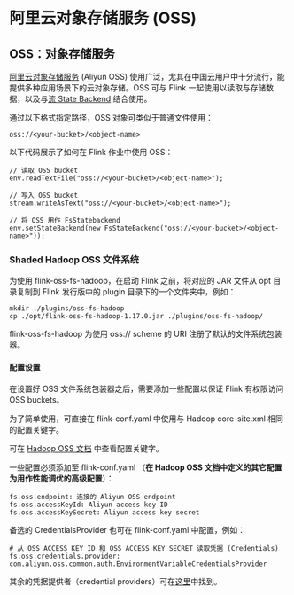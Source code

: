 # 阿里云对象存储服务 (OSS)

## OSS：对象存储服务

[阿里云对象存储服务]() (Aliyun OSS) 使用广泛，尤其在中国云用户中十分流行，能提供多种应用场景下的云对象存储。OSS 可与 Flink
一起使用以读取与存储数据，以及与[流 State Backend]() 结合使用。

通过以下格式指定路径，OSS 对象可类似于普通文件使用：

~~~
oss://<your-bucket>/<object-name>
~~~

以下代码展示了如何在 Flink 作业中使用 OSS：

~~~
// 读取 OSS bucket
env.readTextFile("oss://<your-bucket>/<object-name>");

// 写入 OSS bucket
stream.writeAsText("oss://<your-bucket>/<object-name>");

// 将 OSS 用作 FsStatebackend
env.setStateBackend(new FsStateBackend("oss://<your-bucket>/<object-name>"));
~~~

### Shaded Hadoop OSS 文件系统

为使用 flink-oss-fs-hadoop，在启动 Flink 之前，将对应的 JAR 文件从 opt 目录复制到 Flink 发行版中的 plugin 目录下的一个文件夹中，例如：

~~~
mkdir ./plugins/oss-fs-hadoop
cp ./opt/flink-oss-fs-hadoop-1.17.0.jar ./plugins/oss-fs-hadoop/
~~~

flink-oss-fs-hadoop 为使用 oss:// scheme 的 URI 注册了默认的文件系统包装器。

#### 配置设置

在设置好 OSS 文件系统包装器之后，需要添加一些配置以保证 Flink 有权限访问 OSS buckets。

为了简单使用，可直接在 flink-conf.yaml 中使用与 Hadoop core-site.xml 相同的配置关键字。

可在 [Hadoop OSS 文档]() 中查看配置关键字。

一些配置必须添加至 flink-conf.yaml （**在 Hadoop OSS 文档中定义的其它配置为用作性能调优的高级配置**）：

~~~
fs.oss.endpoint: 连接的 Aliyun OSS endpoint
fs.oss.accessKeyId: Aliyun access key ID
fs.oss.accessKeySecret: Aliyun access key secret
~~~

备选的 CredentialsProvider 也可在 flink-conf.yaml 中配置，例如：

~~~
# 从 OSS_ACCESS_KEY_ID 和 OSS_ACCESS_KEY_SECRET 读取凭据 (Credentials)
fs.oss.credentials.provider: com.aliyun.oss.common.auth.EnvironmentVariableCredentialsProvider
~~~

其余的凭据提供者（credential providers）可在[这里]()中找到。

